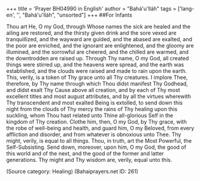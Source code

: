 +++
title = 'Prayer BH04990 in English'
author = "Bahá'u'lláh"
tags = ['lang-en', '', "Bahá'u'lláh", "unsorted"]
+++
##For Infants



Thou art He, O my God, through Whose names the sick are healed and the ailing are restored, and the thirsty given drink and the sore vexed are tranquillized, and the wayward are guided, and the abased are exalted, and the poor are enriched, and the ignorant are enlightened, and the gloomy are illumined, and the sorrowful are cheered, and the chilled are warmed, and the downtrodden are raised up.  Through Thy name, O my God, all created things were stirred up, and the heavens were spread, and the earth was established, and the clouds were raised and made to rain upon the earth.  This, verily, is a token of Thy grace unto all Thy creatures.
I implore Thee, therefore, by Thy name through which Thou didst manifest Thy Godhead, and didst exalt Thy Cause above all creation, and by each of Thy most excellent titles and most august attributes, and by all the virtues wherewith Thy transcendent and most exalted Being is extolled, to send down this night from the clouds of Thy mercy the rains of Thy healing upon this suckling, whom Thou hast related unto Thine all-glorious Self in the kingdom of Thy creation. Clothe him, then, O my God, by Thy grace, with the robe of well-being and health, and guard him, O my Beloved, from every affliction and disorder, and from whatever is obnoxious unto Thee.  Thy might, verily, is equal to all things.  Thou, in truth, art the Most Powerful, the Self-Subsisting.  Send down, moreover, upon him, O my God, the good of this world and of the next, and the good of the former and latter generations.  Thy might and Thy wisdom are, verily, equal unto this.

(Source category: Healing)
(Bahaiprayers.net ID: 261)
